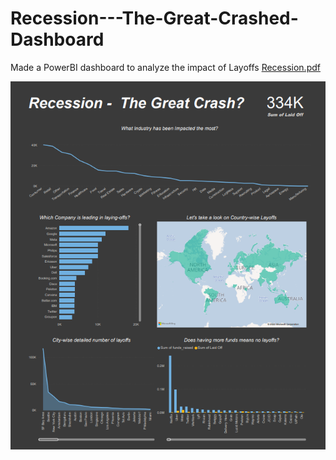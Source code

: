 # Recession---The-Great-Crashed-Dashboard
Made a PowerBI dashboard to analyze the impact of Layoffs 
[Recession.pdf](https://github.com/UdbhavSrivastava/Recession---The-Great-Crashed-Dashboard/files/11144071/Recession.pdf)

<img src="Recession.png">
